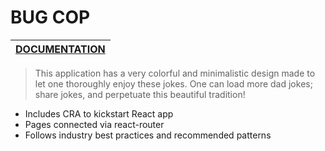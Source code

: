# BUG COP

|[DOCUMENTATION](https://reactjs.org/docs/getting-started.html "React's Docs")       |
| ------------- |

> This application has a very colorful and minimalistic design made to let one thoroughly enjoy these jokes.
> One can load more dad jokes; share jokes, and perpetuate this beautiful tradition!

  * Includes CRA to kickstart React app
  * Pages connected via react-router
  * Follows industry best practices and recommended patterns


